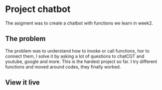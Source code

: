 # Project chatbot

The asigment was to create a chatbot with functions we learn in week2. 

## The problem

The problem was to understand how to invoke or call functions, hor to connect them, I solve it by asking a lot of questions to chatCGT and youtube, google and more. This is the hardest project so far. I try different functions and moved around codes, they finally worked.

## View it live


